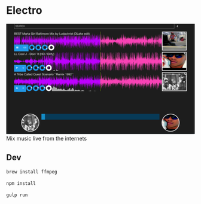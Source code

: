 # Electro
![](screenshot.png)
Mix music live from the internets

## Dev
```bash
brew install ffmpeg
```

```bash
npm install
```

```bash
gulp run
```
